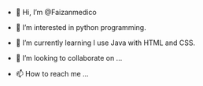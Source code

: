 - 👋 Hi, I’m @Faizanmedico
- 👀 I’m interested in python programming.
- 🌱 I’m currently learning I use Java with HTML and CSS.

- 💞️ I’m looking to collaborate on ...
- 📫 How to reach me ...

<!---
Faizanmedico/Faizanmedico is a ✨ special ✨ repository because its `README.md` (this file) appears on your GitHub profile.
You can click the Preview link to take a look at your changes.
--->
